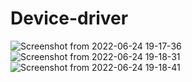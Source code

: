 
# Device-driver
![Screenshot from 2022-06-24 19-17-36](https://user-images.githubusercontent.com/105910992/175550909-ab254f2c-78b6-4d3e-b500-37240ce13cd9.png)
![Screenshot from 2022-06-24 19-18-31](https://user-images.githubusercontent.com/105910992/175550954-cbc4e2de-bb55-424c-990e-3d50e9f63d9b.png)
![Screenshot from 2022-06-24 19-18-41](https://user-images.githubusercontent.com/105910992/175550982-ad3f78d0-b37a-4bbc-9125-8609c5c61cf6.png)
